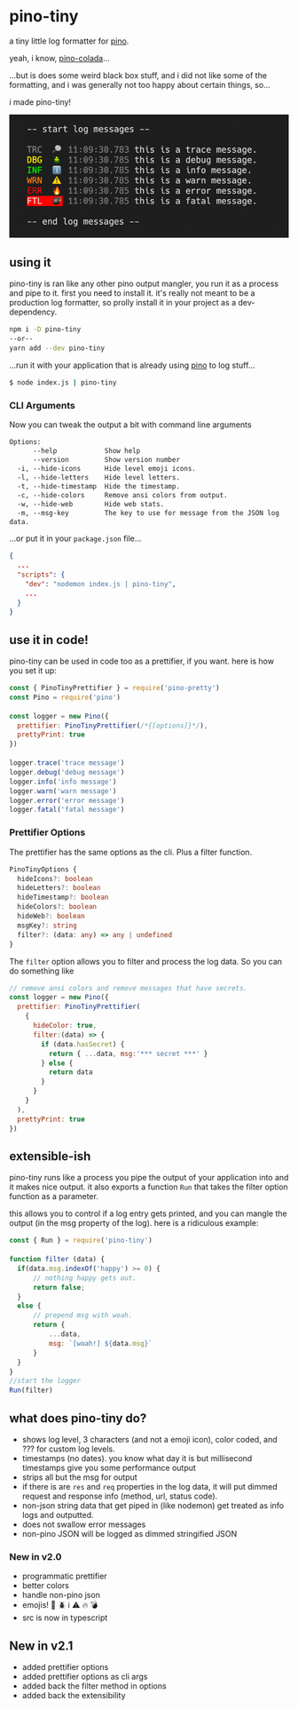 # pino-tiny

a tiny little log formatter for [pino](https://github.com/pinojs/pino).  

yeah, i know, [pino-colada](https://github.com/lrlna/pino-colada)...  

...but is does some weird black box stuff, and i did not like some of the formatting, and i was generally not too happy about certain things, so... 

i made pino-tiny! 

![screen-shot](./pino-tiny-output.png)

## using it

pino-tiny is ran like any other pino output mangler, you run it as a process and pipe to it. first you need to install it.  it's really not meant to be a production log formatter, so prolly install it in your project as a dev-dependency.

```bash
npm i -D pino-tiny
--or--
yarn add --dev pino-tiny
```

...run it with your application that is already using [pino](https://github.com/pinojs/pino) to log stuff...

```bash
$ node index.js | pino-tiny
```

### CLI Arguments

Now you can tweak the output a bit with command line arguments
```
Options:
      --help            Show help                                      
      --version         Show version number                            
  -i, --hide-icons      Hide level emoji icons.       
  -l, --hide-letters    Hide level letters.           
  -t, --hide-timestamp  Hide the timestamp.           
  -c, --hide-colors     Remove ansi colors from output.
  -w, --hide-web        Hide web stats.               
  -m, --msg-key         The key to use for message from the JSON log data.                                               
```

...or put it in your `package.json` file...

```JSON
{
  ...
  "scripts": {
    "dev": "nodemon index.js | pino-tiny",
    ...
  }
}
```

## use it in code!

pino-tiny can be used in code too as a prettifier, if you want.  here is how you set it up:

```javascript
const { PinoTinyPrettifier } = require('pino-pretty')
const Pino = require('pino')

const logger = new Pino({
  prettifier: PinoTinyPrettifier(/*{[options]}*/),
  prettyPrint: true
})

logger.trace('trace message')
logger.debug('debug message')
logger.info('info message')
logger.warn('warn message')
logger.error('error message')
logger.fatal('fatal message')
```

### Prettifier Options

The prettifier has the same options as the cli. Plus a filter function.

```typescript
PinoTinyOptions {
  hideIcons?: boolean
  hideLetters?: boolean
  hideTimestamp?: boolean
  hideColors?: boolean
  hideWeb?: boolean
  msgKey?: string
  filter?: (data: any) => any | undefined
}
```

The `filter` option allows you to filter and process the log data.  So you can do something like

```javascript
// remove ansi colors and remove messages that have secrets.
const logger = new Pino({
  prettifier: PinoTinyPrettifier(
    {
      hideColor: true,
      filter:(data) => {
        if (data.hasSecret) {
          return { ...data, msg:'*** secret ***' }
        } else {
          return data
        }
      }
    }
  ),
  prettyPrint: true
})
```

## extensible-ish

pino-tiny runs like a process you pipe the output of your application into and it makes nice output. it also exports a function `Run` that takes the filter option function as a parameter.

this allows you to control if a log entry gets printed, and you can mangle the output (in the msg property of the log). here is a ridiculous example:

```javascript
const { Run } = require('pino-tiny')

function filter (data) {
  if(data.msg.indexOf('happy') >= 0) { 
      // nothing happy gets out.
      return false; 
  } 
  else {
      // prepend msg with woah.
      return {
          ...data, 
          msg: `[woah!] ${data.msg}`
      } 
  } 
}
//start the logger
Run(filter)
```

## what does pino-tiny do?

* shows log level, 3 characters (and not a emoji icon), color coded, and ??? for custom log levels.
* timestamps (no dates).  you know what day it is but millisecond timestamps give you some performance output
* strips all but the msg for output
* if there is are `res` and  `req` properties in the log data, it will put dimmed request and response info (method, url, status code).
* non-json string data that get piped in (like nodemon) get treated as info logs and outputted.
* does not swallow error messages
* non-pino JSON will be logged as dimmed stringified JSON

### New in v2.0

* programmatic prettifier
* better colors
* handle non-pino json
* emojis! 🔎 🪲 ℹ️ ⚠️ 🔥 💣
* src is now in typescript

## New in v2.1

* added prettifier options
* added prettifier options as cli args
* added back the filter method in options
* added back the extensibility